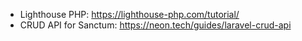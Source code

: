 - Lighthouse PHP: https://lighthouse-php.com/tutorial/
- CRUD API for Sanctum: https://neon.tech/guides/laravel-crud-api
